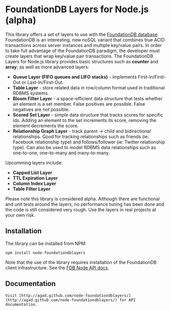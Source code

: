 FoundationDB Layers for Node.js (alpha)
===============================

This library offers a set of layers to use with the [FoundationDB database](http://www.foundationdb.com/).  FoundationDB
is an interesting, new noSQL variant that combines true ACID transactions across server instances and multiple key/value pairs.
In order to take full advantage of the FoundationDB paradigm, the developer must create layers that wrap key/value pair transactions.
The FoundationDB Layers for Node.js library provides basic structures such as **counter** and **array**, as well as more advanced layers:

- **Queue Layer (FIFO queues and LIFO stacks)** - implements First-In/First-Out or Last-In/First-Out.
- **Table Layer** - store related data in row/column format used in traditional RDBMS systems.
- **Bloom Filter Layer** - a space-efficient data structure that tests whether an element is a set member. False positives are possible.  False negatives are not possible.
- **Scored Set Layer** - simple data structure that tracks scores for specific ids.  Adding an element to the set increments its score, removing the element decrements the score.
- **Relationship Graph Layer** - track parent -> child and bidirectional relationships.  Good for tracking relationships such as friends
(ie: Facebook relationship type) and follows/follower (ie: Twitter relationship type).  Can also be used to model RDBMS data relationships such as one-to-one, one-to-many and many-to-many.

Upcomming layers include:

- **Capped List Layer**
- **TTL Expiration Layer**
- **Column Index Layer**
- **Table Filter Layer**

Please note this library is considered alpha.  Although there are functional and unit tests around the layers, no performance tuning has been done and the code is still considered very rough.  Use the layers in
real projects at your own risk.

## Installation

The library can be installed from NPM:

    npm install node-foundationdblayers

Note that the use of the library requires installation of the FoundationDB client infrastructure.  See the [FDB Node API
docs](http://www.foundationdb.com/documentation/beta1/api-node.html).

## Documentation

    Visit [http://agad.github.com/node-foundationdblayers/](http://agad.github.com/node-foundationdblayers/) for API documentation.
